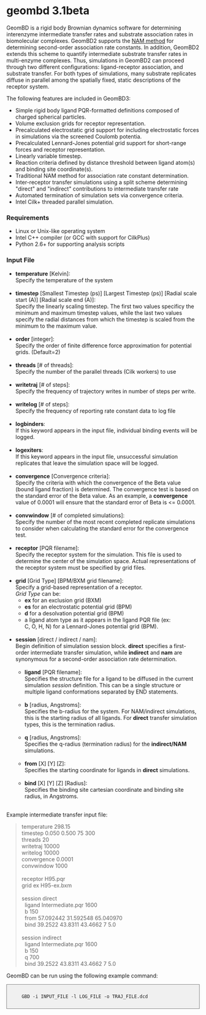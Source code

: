 # geombd 3.1beta

GeomBD is a rigid body Brownian dynamics software for determining interenzyme intermediate transfer rates and substrate association rates in biomolecular complexes. GeomBD2 supports the <a href="http://dx.doi.org/10.1063/1.446900">NAM method</a> for determining second-order association rate constants. In addition, GeomBD2 extends this scheme to quantify intermediate substrate transfer rates in multi-enzyme complexes. Thus, simulations in GeomBD2 can proceed through two different configurations: ligand-receptor association, and substrate transfer. For both types of simulations, many substrate replicates diffuse in parallel among the spatially fixed, static descriptions of the receptor system. 
<br>

The following features are included in GeomBD3:

* Simple rigid body ligand PQR-formatted definitions composed of charged spherical particles.
* Volume exclusion grids for receptor representation.
* Precalculated electrostatic grid support for including electrostatic forces in simulations via the screened Coulomb potentia.
* Precalculated Lennard-Jones potential grid support for short-range forces and receptor representation.
* Linearly variable timestep.
* Reaction criteria defined by distance threshold between ligand atom(s) and binding site coordinate(s).
* Traditional NAM method for association rate constant determination.
* Inter-receptor transfer simulations using a split scheme determining "direct" and "indirect" contributions to intermediate transfer rate
* Automated termination of simulation sets via convergence criteria.
* Intel Cilk+ threaded parallel simulation.

### Requirements
* Linux or Unix-like operating system
* Intel C++ compiler (or GCC with support for CilkPlus)
* Python 2.6+ for supporting analysis scripts

### Input File
* __temperature__ [Kelvin]:<br> Specify the temperature of the system<br><br>
* __timestep__ [Smallest Timestep (ps)] [Largest Timestep (ps)] [Radial scale start (A)] [Radial scale end (A)]:<br> Specify the linearly scaling timestep. The first two values specificy the minimum and maximum timestep values, while the last two values specify the radial distances from which the timestep is scaled from the minimum to the maximum value.<br><br>
* __order__ [integer]:<br> Specify the order of finite difference force approximation for potential grids. (Default=2)<br><br>
* __threads__ [# of threads]:<br> Specify the number of the parallel threads (Cilk workers) to use<br><br>
* __writetraj__ [# of steps]:<br> Specify the frequency of trajectory writes in number of steps per write.<br><br>
* __writelog__ [# of steps]:<br> Specify the frequency of reporting rate constant data to log file<br><br>
* __logbinders__:<br> If this keyword appears in the input file, individual binding events will be logged.<br><br>
* __logexiters__:<br> If this keyword appears in the input file, unsuccessful simulation replicates that leave the simulation space will be logged.<br><br>
* __convergence__ [Convergence criteria]:<br> Specify the criteria with which the convergence of the Beta value (bound ligand fraction) is determined. The convergence test is based on the standard error of the Beta value. As an example, a __convergence__ value of 0.0001 will ensure that the standard error of Beta is <= 0.0001.<br><br>
* __convwindow__ [# of completed simulations]:<br> Specify the number of the most recent completed replicate simulations to consider when calculating the standard error for the convergence test.<br><br>
* __receptor__ [PQR filename]:<br> Specify the receptor system for the simulation. This file is used to determine the center of the simulation space. Actual representations of the receptor system must be specified by grid files.<br><br>
* __grid__ [Grid Type] [BPM/BXM grid filename]:<br> Specify a grid-based representation of a receptor.<br>*Grid Type* can be:<br>
    * __ex__ for an exclusion grid (BXM)<br>
    * __es__ for an electrostatic potential grid (BPM)<br>
    * __d__ for a desolvation potential grid (BPM)<br>
    * a ligand atom type as it appears in the ligand PQR file (ex:<br> C, O, H, N) for a Lennard-Jones potential grid (BPM).<br><br>
* __session__ [direct / indirect / nam]:<br> Begin definition of simulation session block. __direct__ specifies a first-order intermediate transfer simulation, while __indirect__ and __nam__ are synonymous for a second-order association rate determination.<br><br>
    * __ligand__ [PQR filename]:<br> Specifies the structure file for a ligand to be diffused in the current simulation _session_ definition. This can be a single structure or multiple ligand conformations separated by END statements.<br><br>
    * __b__ [radius, Angstroms]:<br> Specifies the b-radius for the system. For NAM/indirect simulations, this is the starting radius of all ligands. For __direct__ transfer simulation types, this is the termination radius.<br><br>
    * __q__ [radius, Angstroms]:<br> Specifies the q-radius (termination radius) for the __indirect/NAM__ simulations.<br><br>
    * __from__ [X] [Y] [Z]:<br> Specifies the starting coordinate for ligands in __direct__ simulations.<br><br>
    * __bind__ [X] [Y] [Z] [Radius]:<br> Specifies the binding site cartesian coordinate and binding site radius, in Angstroms.<br><br>

Example intermediate transfer input file:
>  temperature 298.15<br>
>  timestep 0.050 0.500 75 300<br>
>  threads 20<br>
>  writetraj 10000<br>
>  writelog 10000<br>
>  convergence 0.0001<br>
>  convwindow 1000<br>
>  <br>
>  receptor H95.pqr<br>
>  grid ex H95-ex.bxm<br>
>  <br>
>  session direct<br>
>  &nbsp;&nbsp;ligand Intermediate.pqr 1600<br>
>  &nbsp;&nbsp;b 150<br>
>  &nbsp;&nbsp;from 57.092442 31.592548 65.040970<br>
>  &nbsp;&nbsp;bind 39.2522 43.8311 43.4662 7 5.0<br>
>  <br>
>  session indirect<br>
>  &nbsp;&nbsp;ligand Intermediate.pqr 1600<br>
>  &nbsp;&nbsp;b 150<br>
>  &nbsp;&nbsp;q 700<br>
>  &nbsp;&nbsp;bind 39.2522 43.8311 43.4662 7 5.0<br>



GeomBD can be run using the following example command:
<div style="border: 1px solid #777; background-color: #f0f0f0; padding: 10px;">
  <code>
    GBD -i INPUT_FILE -l LOG_FILE -o TRAJ_FILE.dcd
  </code>
</div>

